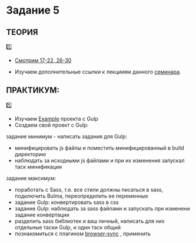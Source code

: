 # Задание 5
## ТЕОРИЯ

:one:

* [Смотрим 17-22, 26-30](https://www.youtube.com/playlist?list=PL363QX7S8MfSxcHzvkNEqMYbOyhLeWwem)

*  Изучаем дополнительные ссылки к лекцииям данного [семинара](https://github.com/LisKorzun/learning-js__from-scratch-to-expert/blob/master/seminar_05/README.md).

## ПРАКТИКУМ:

:one:
* Изучаем [Example](https://github.com/LisKorzun/gulp---base-structure) проекта с Gulp
* Cоздаем свой проект с Gulp: 

задание минимум - написать задания для Gulp:
   * минифицировать js файлы и поместить минифицированный в build директорию
   * наблюдать за исходными js файлами и при их изменения запускал таск минификации
   
задание максимум:
   * поработать с Sass, т.е. все стили должны писаться в sass, подключить Bulma, переопредилить ее переменные
   * задание Gulp: конвертировать sass в css
   * задание Gulp: наблюдать за sass файлами и запускать при изменени задание конвертации
   * разделить sass библиотек и ваш личный, написать для них отдельные таски Gulp, и один таск общий
   * познакомиться с плагином [browser-sync](http://modx.ws/browsersync-gulpjs-frontend) , применить
